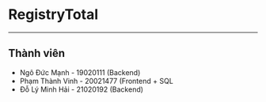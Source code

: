 # RegistryTotal

---

## Thành viên

- Ngô Đức Mạnh - 19020111 (Backend)
- Phạm Thành Vinh - 20021477 (Frontend + SQL
- Đỗ Lý Minh Hải - 21020192 (Backend)
